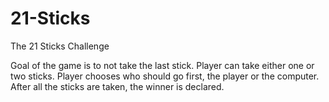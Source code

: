 # 21-Sticks

The 21 Sticks Challenge

Goal of the game is to not take the last stick.  Player can take either one or two sticks.  Player chooses who should go first, the player or the computer.  After all the sticks are taken, the winner is declared.  


  

